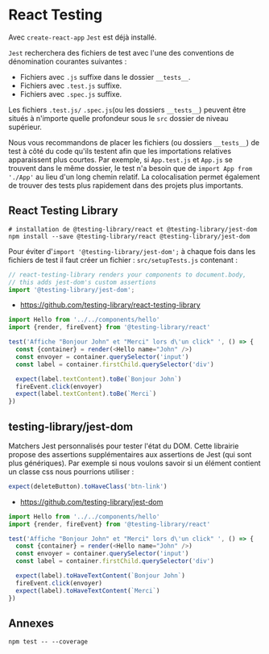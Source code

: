 # React Testing

Avec `create-react-app` `Jest` est déjà installé.

`Jest` recherchera des fichiers de test avec l'une des conventions de dénomination courantes suivantes :

- Fichiers avec `.js` suffixe dans le dossier `__tests__`.
- Fichiers avec `.test.js` suffixe.
- Fichiers avec `.spec.js` suffixe.

Les fichiers `.test.js/` `.spec.js`(ou les dossiers `__tests__`) peuvent être situés à n'importe quelle profondeur sous le `src` dossier de niveau supérieur.

Nous vous recommandons de placer les fichiers (ou dossiers `__tests__`) de test à côté du code qu'ils testent afin que les importations relatives apparaissent plus courtes. Par exemple, si `App.test.js` et `App.js` se trouvent dans le même dossier, le test n'a besoin que de `import App from './App'` au lieu d'un long chemin relatif. La colocalisation permet également de trouver des tests plus rapidement dans des projets plus importants.

## React Testing Library

```shell script
# installation de @testing-library/react et @testing-library/jest-dom
npm install --save @testing-library/react @testing-library/jest-dom
```

Pour éviter d'`import '@testing-library/jest-dom';` à chaque fois dans les fichiers de test il faut créer un fichier : `src/setupTests.js` contenant :

```javascript
// react-testing-library renders your components to document.body,
// this adds jest-dom's custom assertions
import '@testing-library/jest-dom';
```

- <https://github.com/testing-library/react-testing-library>

```javascript
import Hello from '../../components/hello'
import {render, fireEvent} from '@testing-library/react'

test('Affiche "Bonjour John" et "Merci" lors d\'un click" ', () => {
  const {container} = render(<Hello name="John" />)
  const envoyer = container.querySelector('input')
  const label = container.firstChild.querySelector('div')

  expect(label.textContent).toBe(`Bonjour John`)
  fireEvent.click(envoyer)
  expect(label.textContent).toBe(`Merci`)
})
```

## testing-library/jest-dom

Matchers Jest personnalisés pour tester l'état du DOM.
Cette librairie propose des assertions supplémentaires aux assertions de Jest (qui sont plus génériques). Par exemple si nous voulons savoir si un élément contient un classe css nous pourrions utiliser :

```javascript
expect(deleteButton).toHaveClass('btn-link')
```

- <https://github.com/testing-library/jest-dom>

```javascript
import Hello from '../../components/hello'
import {render, fireEvent} from '@testing-library/react'

test('Affiche "Bonjour John" et "Merci" lors d\'un click" ', () => {
  const {container} = render(<Hello name="John" />)
  const envoyer = container.querySelector('input')
  const label = container.firstChild.querySelector('div')

  expect(label).toHaveTextContent(`Bonjour John`)
  fireEvent.click(envoyer)
  expect(label).toHaveTextContent(`Merci`)
})
```

## Annexes

```shell script
npm test -- --coverage
```
